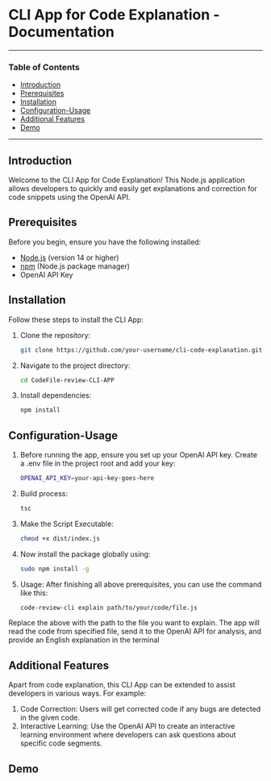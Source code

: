# CLI App for Code Explanation - Documentation

---

### Table of Contents

- [Introduction](#introduction)
- [Prerequisites](#prerequisites)
- [Installation](#installation)
- [Configuration-Usage](#configuration-usage)
- [Additional Features](#additional-features)
- [Demo](#demo)

---

## Introduction

Welcome to the CLI App for Code Explanation! This Node.js application allows developers to quickly and easily get explanations and correction for code snippets using the OpenAI API.

## Prerequisites

Before you begin, ensure you have the following installed:

- [Node.js](https://nodejs.org/) (version 14 or higher)
- [npm](https://www.npmjs.com/) (Node.js package manager)
- OpenAI API Key 

## Installation

Follow these steps to install the CLI App:

1. Clone the repository:

   ```bash
   git clone https://github.com/your-username/cli-code-explanation.git
   
2. Navigate to the project directory:
   ```bash
   cd CodeFile-review-CLI-APP

3. Install dependencies:
   ```bash
   npm install

## Configuration-Usage

1. Before running the app, ensure you set up your OpenAI API key. Create a .env file in the project root and add your key:
    ```bash
   OPENAI_API_KEY=your-api-key-goes-here
2. Build process:
     ```bash
     tsc
2. Make the Script Executable:
    ```bash
    chmod +x dist/index.js

3. Now install the package globally using:
    ```bash
    sudo npm install -g
    
3. Usage:
   After finishing all above prerequisites, you can use the command like this:
    ```bash
    code-review-cli explain path/to/your/code/file.js
    
Replace the above <file-path> with the path to the file you want to explain. The app will read the code from specified file, send it to the OpenAI API for analysis, and provide an English explanation in the terminal

## Additional Features

Apart from code explanation, this CLI App can be extended to assist developers in various ways. For example:
1. Code Correction: Users will get corrected code if any bugs are detected in the given code.
2. Interactive Learning: Use the OpenAI API to create an interactive learning environment where developers can ask questions about specific code segments.

## Demo
